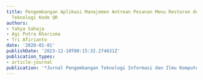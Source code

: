 ```yaml
---
title: Pengembangan Aplikasi Manajemen Antrean Pesanan Menu Restoran dengan Memanfaatkan
  Teknologi Kode QR
authors:
- Yahya Sahaja
- Agi Putra Kharisma
- Tri Afirianto
date: '2020-01-01'
publishDate: '2023-12-10T00:15:32.274631Z'
publication_types:
- article-journal
publication: '*Jurnal Pengembangan Teknologi Informasi dan Ilmu Komputer*'
---
```

